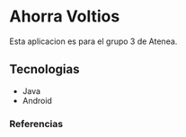 # Ahorra Voltios
Esta aplicacion es para el grupo 3 de Atenea.
## Tecnologias
 * Java
 * Android
### Referencias
 

